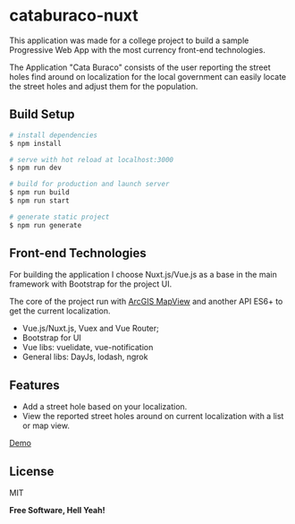 # cataburaco-nuxt

This application was made for a college project to build a sample Progressive Web App with the most currency front-end technologies.

The Application "Cata Buraco" consists of the user reporting the street holes find around on localization for the local government can easily locate the street holes and adjust them for the population.

## Build Setup

```bash
# install dependencies
$ npm install

# serve with hot reload at localhost:3000
$ npm run dev

# build for production and launch server
$ npm run build
$ npm run start

# generate static project
$ npm run generate
```

## Front-end Technologies

For building the application I choose Nuxt.js/Vue.js as a base in the main framework with Bootstrap for the project UI.

The core of the project run with [ArcGIS MapView](https://www.arcgis.com/apps/mapviewer/index.html) and another API ES6+ to get the current localization.

- Vue.js/Nuxt.js, Vuex and Vue Router;
- Bootstrap for UI
- Vue libs: vuelidate, vue-notification
- General libs: DayJs, lodash, ngrok

## Features
- Add a street hole based on your localization.
- View the reported street holes around on current localization with a list or map view.

[Demo](https://cataburaco.netlify.app)

## License

MIT

**Free Software, Hell Yeah!**